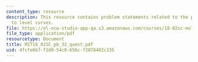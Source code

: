 ```yaml
---
content_type: resource
description: This resource contains problem statements related to the proof of perpendicular
  to level curves.
file: https://ol-ocw-studio-app-qa.s3.amazonaws.com/courses/18-02sc-multivariable-calculus-fall-2010/4fcfe6b7f2d054c0656cf2078402c335_MIT18_02SC_pb_32_quest.pdf
file_type: application/pdf
resourcetype: Document
title: MIT18_02SC_pb_32_quest.pdf
uid: 4fcfe6b7-f2d0-54c0-656c-f2078402c335
---
```

